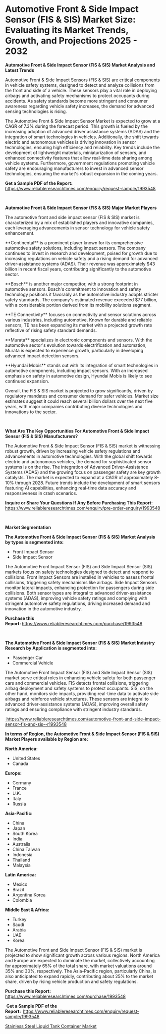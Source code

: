 <p><h1>Automotive Front & Side Impact Sensor (FIS & SIS) Market Size: Evaluating its Market Trends, Growth, and Projections 2025 - 2032</h1></p><p><strong>Automotive Front & Side Impact Sensor (FIS & SIS) Market Analysis and Latest Trends</strong></p>
<p><p>Automotive Front & Side Impact Sensors (FIS & SIS) are critical components in vehicle safety systems, designed to detect and analyze collisions from the front and side of a vehicle. These sensors play a vital role in deploying airbags and activating safety mechanisms to protect occupants during accidents. As safety standards become more stringent and consumer awareness regarding vehicle safety increases, the demand for advanced sensing technologies is rising.</p><p>The Automotive Front & Side Impact Sensor Market is expected to grow at a CAGR of 7.3% during the forecast period. This growth is fueled by the increasing adoption of advanced driver assistance systems (ADAS) and the integration of smart technologies in vehicles. Additionally, the shift towards electric and autonomous vehicles is driving innovation in sensor technologies, ensuring high efficiency and reliability. Key trends include the development of lightweight materials, miniaturization of sensors, and enhanced connectivity features that allow real-time data sharing among vehicle systems. Furthermore, government regulations promoting vehicle safety are encouraging manufacturers to invest in advanced sensor technologies, ensuring the market's robust expansion in the coming years.</p></p>
<p><strong>Get a Sample PDF of the Report:&nbsp;</strong> <a href="https://www.reliableresearchtimes.com/enquiry/request-sample/1993548?utm_campaign=3363&utm_medium=2&utm_source=Github&utm_content=ia&utm_term=31032025&utm_id=automotive-front-side-impact-sensor-fis-sis">https://www.reliableresearchtimes.com/enquiry/request-sample/1993548</a></p>
<p>&nbsp;</p>
<p><strong>Automotive Front & Side Impact Sensor (FIS & SIS) Major Market Players</strong></p>
<p><p>The automotive front and side impact sensor (FIS & SIS) market is characterized by a mix of established players and innovative companies, each leveraging advancements in sensor technology for vehicle safety enhancement.</p><p>**Continental** is a prominent player known for its comprehensive automotive safety solutions, including impact sensors. The company continues to invest in research and development, poised for growth due to increasing regulations on vehicle safety and a rising demand for advanced driver-assistance systems (ADAS). Their revenue was approximately $43 billion in recent fiscal years, contributing significantly to the automotive sector.</p><p>**Bosch** is another major competitor, with a strong footprint in automotive sensors. Bosch's commitment to innovation and safety technology positions it favorably as the automotive industry adopts stricter safety standards. The company's estimated revenue exceeded $77 billion, with a considerable portion derived from its mobility solutions segment.</p><p>**TE Connectivity** focuses on connectivity and sensor solutions across various industries, including automotive. Known for durable and reliable sensors, TE has been expanding its market with a projected growth rate reflective of rising safety standard demands.</p><p>**Murata** specializes in electronic components and sensors. With the automotive sector's evolution towards electrification and automation, Murata is expected to experience growth, particularly in developing advanced impact detection sensors.</p><p>**Hyundai Mobis** stands out with its integration of smart technologies in automotive components, including impact sensors. With an increased emphasis on safety in automotive design, Hyundai Mobis is likely to see continued expansion.</p><p>Overall, the FIS & SIS market is projected to grow significantly, driven by regulatory mandates and consumer demand for safer vehicles. Market size estimates suggest it could reach several billion dollars over the next five years, with major companies contributing diverse technologies and innovations to the sector.</p></p>
<p>&nbsp;</p>
<p><strong>What Are The Key Opportunities For Automotive Front & Side Impact Sensor (FIS & SIS) Manufacturers?</strong></p>
<p><p>The Automotive Front & Side Impact Sensor (FIS & SIS) market is witnessing robust growth, driven by increasing vehicle safety regulations and advancements in automotive technologies. With the global shift towards electric and autonomous vehicles, the demand for sophisticated sensor systems is on the rise. The integration of Advanced Driver-Assistance Systems (ADAS) and the growing focus on passenger safety are key growth catalysts. The market is expected to expand at a CAGR of approximately 8-10% through 2028. Future trends include the development of smart sensors featuring AI capabilities, enhancing real-time data accuracy and responsiveness in crash scenarios.</p></p>
<p><strong>Inquire or Share Your Questions If Any Before Purchasing This Report:</strong> <a href="https://www.reliableresearchtimes.com/enquiry/pre-order-enquiry/1993548?utm_campaign=3363&utm_medium=2&utm_source=Github&utm_content=ia&utm_term=31032025&utm_id=automotive-front-side-impact-sensor-fis-sis">https://www.reliableresearchtimes.com/enquiry/pre-order-enquiry/1993548</a></p>
<p>&nbsp;</p>
<p><strong>Market Segmentation</strong></p>
<p><strong>The Automotive Front & Side Impact Sensor (FIS & SIS) Market Analysis by types is segmented into:</strong></p>
<p><ul><li>Front Impact Sensor</li><li>Side Impact Sensor</li></ul></p>
<p><p>The Automotive Front Impact Sensor (FIS) and Side Impact Sensor (SIS) markets focus on safety technologies designed to detect and respond to collisions. Front Impact Sensors are installed in vehicles to assess frontal collisions, triggering safety mechanisms like airbags. Side Impact Sensors monitor lateral impacts, enhancing protection for passengers during side collisions. Both sensor types are integral to advanced driver-assistance systems (ADAS), improving vehicle safety ratings and complying with stringent automotive safety regulations, driving increased demand and innovation in the automotive industry.</p></p>
<p><strong>Purchase this Report:&nbsp;</strong><a href="https://www.reliableresearchtimes.com/purchase/1993548?utm_campaign=3363&utm_medium=2&utm_source=Github&utm_content=ia&utm_term=31032025&utm_id=automotive-front-side-impact-sensor-fis-sis">https://www.reliableresearchtimes.com/purchase/1993548</a></p>
<p>&nbsp;</p>
<p><strong>The Automotive Front & Side Impact Sensor (FIS & SIS) Market Industry Research by Application is segmented into:</strong></p>
<p><ul><li>Passenger Car</li><li>Commercial Vehicle</li></ul></p>
<p><p>The Automotive Front Impact Sensor (FIS) and Side Impact Sensor (SIS) market serve critical roles in enhancing vehicle safety for both passenger cars and commercial vehicles. FIS detects frontal collisions, triggering airbag deployment and safety systems to protect occupants. SIS, on the other hand, monitors side impacts, providing real-time data to activate side airbags and reinforce vehicle structures. These sensors are integral to advanced driver-assistance systems (ADAS), improving overall safety ratings and ensuring compliance with stringent industry standards.</p></p>
<p><a href="https://www.reliableresearchtimes.com/automotive-front-and-side-impact-sensor-fis-and-sis--r1993548?utm_campaign=3363&utm_medium=2&utm_source=Github&utm_content=ia&utm_term=31032025&utm_id=automotive-front-side-impact-sensor-fis-sis">&nbsp;https://www.reliableresearchtimes.com/automotive-front-and-side-impact-sensor-fis-and-sis--r1993548</a></p>
<p><strong>In terms of Region, the Automotive Front & Side Impact Sensor (FIS & SIS) Market Players available by Region are:</strong></p>
<p>
    <p> <strong> North America: </strong>
        <ul>
            <li>United States</li>
            <li>Canada</li>
        </ul>
        </p> 
    <p> <strong> Europe: </strong>
        <ul>
            <li>Germany</li>
            <li>France</li>
            <li>U.K.</li>
            <li>Italy</li>
            <li>Russia</li>
        </ul>
        </p> 
    <p> <strong> Asia-Pacific: </strong>
        <ul>
            <li>China</li>
            <li>Japan</li>
            <li>South Korea</li>
            <li>India</li>
            <li>Australia</li>
            <li>China Taiwan</li>
            <li>Indonesia</li>
            <li>Thailand</li>
            <li>Malaysia</li>
        </ul>
        </p> 
    <p> <strong> Latin America: </strong>
        <ul>
            <li>Mexico</li>
            <li>Brazil</li>
            <li>Argentina Korea</li>
            <li>Colombia</li>
        </ul>
        </p> 
    <p> <strong> Middle East & Africa: </strong>
        <ul>
            <li>Turkey</li>
            <li>Saudi</li>
            <li>Arabia</li>
            <li>UAE</li>
            <li>Korea</li>
        </ul>
    </p>
    </p>
<p><p>The Automotive Front and Side Impact Sensor (FIS & SIS) market is projected to show significant growth across various regions. North America and Europe are expected to dominate the market, collectively accounting for approximately 65% of the total share, with market valuations around 35% and 30%, respectively. The Asia-Pacific region, particularly China, is also anticipated to expand rapidly, contributing about 25% to the market share, driven by rising vehicle production and safety regulations.</p></p>
<p><strong>Purchase this Report: </strong><a href="https://www.reliableresearchtimes.com/purchase/1993548?utm_campaign=3363&utm_medium=2&utm_source=Github&utm_content=ia&utm_term=31032025&utm_id=automotive-front-side-impact-sensor-fis-sis">https://www.reliableresearchtimes.com/purchase/1993548</a></p>
<p>&nbsp;<strong>Get a Sample PDF of the Report:&nbsp;&nbsp;</strong><a href="https://www.reliableresearchtimes.com/enquiry/request-sample/1993548?utm_campaign=3363&utm_medium=2&utm_source=Github&utm_content=ia&utm_term=31032025&utm_id=automotive-front-side-impact-sensor-fis-sis">https://www.reliableresearchtimes.com/enquiry/request-sample/1993548</a></p>
<p><strong></strong></p>
<p><p><a href="https://github.com/daleogrando/Market-Research-Report-List-1/blob/main/stainless-steel-liquid-tank-container-market.md?utm_campaign=3363&utm_medium=2&utm_source=Github&utm_content=ia&utm_term=31032025&utm_id=automotive-front-side-impact-sensor-fis-sis">Stainless Steel Liquid Tank Container Market</a></p></p>